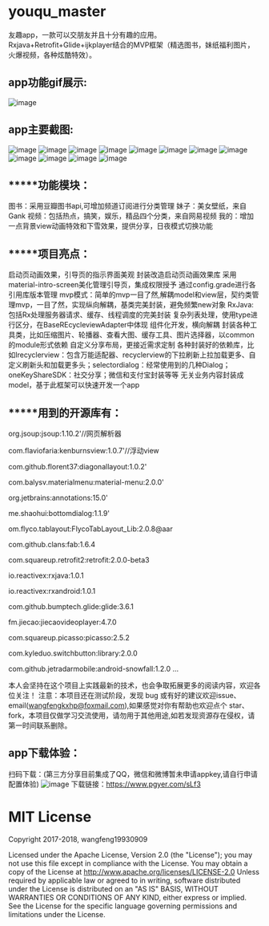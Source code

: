 # youqu_master
友趣app，一款可以交朋友并且十分有趣的应用。Rxjava+Retrofit+Glide+ijkplayer结合的MVP框架（精选图书，妹纸福利图片，火爆视频，各种炫酷特效）。

app功能gif展示:
-------
![image](https://github.com/wangfeng19930909/youqu_master/blob/master/screenshot/app_gif.gif)

app主要截图:
-------

![image](https://github.com/wangfeng19930909/youqu_master/blob/master/screenshot/one.jpg)
![image](https://github.com/wangfeng19930909/youqu_master/blob/master/screenshot/two.jpg)
![image](https://github.com/wangfeng19930909/youqu_master/blob/master/screenshot/three.jpg)
![image](https://github.com/wangfeng19930909/youqu_master/blob/master/screenshot/four.jpg)
![image](https://github.com/wangfeng19930909/youqu_master/blob/master/screenshot/five.jpg)
![image](https://github.com/wangfeng19930909/youqu_master/blob/master/screenshot/six.jpg)
![image](https://github.com/wangfeng19930909/youqu_master/blob/master/screenshot/seven.jpg)
![image](https://github.com/wangfeng19930909/youqu_master/blob/master/screenshot/eight.jpg)
![image](https://github.com/wangfeng19930909/youqu_master/blob/master/screenshot/nine.jpg)
![image](https://github.com/wangfeng19930909/youqu_master/blob/master/screenshot/ten.jpg)
![image](https://github.com/wangfeng19930909/youqu_master/blob/master/screenshot/11.jpg)
![image](https://github.com/wangfeng19930909/youqu_master/blob/master/screenshot/12.jpg)

*****功能模块：
-------

图书：采用豆瓣图书api,可增加频道订阅进行分类管理
妹子：美女壁纸，来自Gank
视频：包括热点，搞笑，娱乐，精品四个分类，来自网易视频
我的：增加一点背景view动画特效和下雪效果，提供分享，日夜模式切换功能

*****项目亮点：
-------

启动页动画效果，引导页的指示界面美观
封装改造启动页动画效果库
采用material-intro-screen美化管理引导页，集成权限授予
通过config.grade进行各引用库版本管理
mvp模式：简单的mvp一目了然,解耦model和view层，契约类管理mvp，一目了然，实现纵向解耦，基类完美封装，避免频繁new对象
RxJava:包括Rx处理服务器请求、缓存、线程调度的完美封装
复杂列表处理，使用type进行区分，在BaseREcycleviewAdapter中体现
组件化开发，横向解耦
封装各种工具类，比如压缩图片、轮播器、查看大图、缓存工具、图片选择器，以common的module形式依赖
自定义分享布局，更接近需求定制
各种封装好的依赖库，比如Irecyclerview：包含万能适配器、recyclerview的下拉刷新上拉加载更多、自定义刷新头和加载更多头；selectordialog：经常使用到的几种Dialog；oneKeyShareSDK：社交分享；微信和支付宝封装等等
无关业务内容封装成model，基于此框架可以快速开发一个app

*****用到的开源库有：
-------

org.jsoup:jsoup:1.10.2'//网页解析器

com.flaviofaria:kenburnsview:1.0.7'//浮动view

com.github.florent37:diagonallayout:1.0.2'

com.balysv.materialmenu:material-menu:2.0.0'

org.jetbrains:annotations:15.0'

me.shaohui:bottomdialog:1.1.9'

om.flyco.tablayout:FlycoTabLayout_Lib:2.0.8@aar

com.github.clans:fab:1.6.4

com.squareup.retrofit2:retrofit:2.0.0-beta3

io.reactivex:rxjava:1.0.1

io.reactivex:rxandroid:1.0.1

com.github.bumptech.glide:glide:3.6.1

fm.jiecao:jiecaovideoplayer:4.7.0

com.squareup.picasso:picasso:2.5.2

com.kyleduo.switchbutton:library:2.0.0

com.github.jetradarmobile:android-snowfall:1.2.0
...


本人会坚持在这个项目上实践最新的技术，也会争取拓展更多的阅读内容，欢迎各位关注！ 注意：本项目还在测试阶段，发现 bug 或有好的建议欢迎issue、email(wangfengkxhp@foxmail.com),如果感觉对你有帮助也欢迎点个 star、fork，本项目仅做学习交流使用，请勿用于其他用途,如若发现资源存在侵权，请第一时间联系删除。

app下载体验：
-------

扫码下载：(第三方分享目前集成了QQ，微信和微博暂未申请appkey,请自行申请配置体验)
![image](https://github.com/wangfeng19930909/youqu_master/blob/master/screenshot/apk_code.jpg)
下载链接：https://www.pgyer.com/sLf3
 



MIT License
=================================== 
Copyright 2017-2018, wangfeng19930909

   Licensed under the Apache License, Version 2.0 (the "License");
   you may not use this file except in compliance with the License.
   You may obtain a copy of the License at http://www.apache.org/licenses/LICENSE-2.0
   Unless required by applicable law or agreed to in writing, software
   distributed under the License is distributed on an "AS IS" BASIS,
   WITHOUT WARRANTIES OR CONDITIONS OF ANY KIND, either express or implied.
   See the License for the specific language governing permissions and
   limitations under the License.
